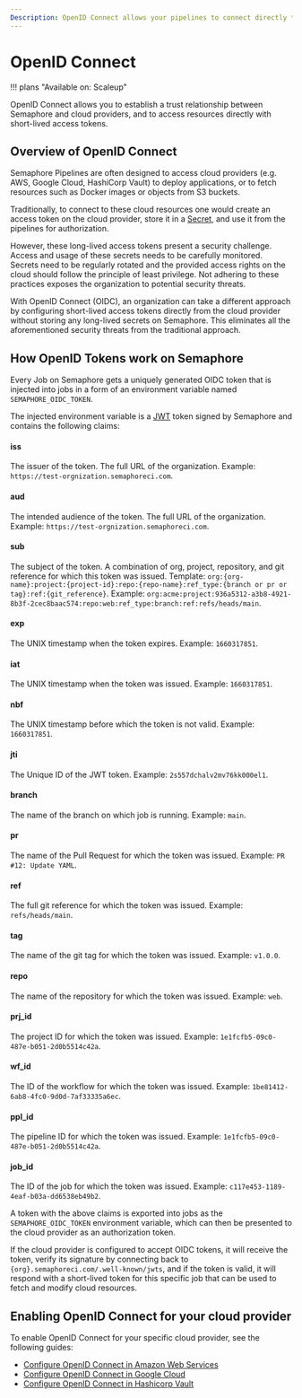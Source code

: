 ```yaml
---
Description: OpenID Connect allows your pipelines to connect directly to cloud providers via short-lived access tokens.
---
```


# OpenID Connect

!!! plans "Available on: <span class="plans-box">Scaleup</span>"

OpenID Connect allows you to establish a trust relationship between Semaphore and cloud providers,
and to access resources directly with short-lived access tokens.

## Overview of OpenID Connect

Semaphore Pipelines are often designed to access cloud providers (e.g. AWS, Google Cloud, HashiCorp Vault)
to deploy applications, or to fetch resources such as Docker images or objects from S3 buckets.

Traditionally, to connect to these cloud resources one would create an access token on the
cloud provider, store it in a [Secret][secret], and use it from the pipelines for authorization.

However, these long-lived access tokens present a security challenge.
Access and usage of these secrets needs to be carefully monitored. Secrets need to be regularly
rotated and the provided access rights on the cloud should follow the principle of least
privilege. Not adhering to these practices exposes the organization to potential security threats.

With OpenID Connect (OIDC), an organization can take a different approach by configuring
short-lived access tokens directly from the cloud provider without storing any long-lived
secrets on Semaphore. This eliminates all the aforementioned security threats from the
traditional approach.

## How OpenID Tokens work on Semaphore

Every Job on Semaphore gets a uniquely generated OIDC token that is injected into jobs
in a form of an environment variable named `SEMAPHORE_OIDC_TOKEN`.

The injected environment variable is a [JWT][jwt] token signed by Semaphore and contains the
following claims:

#### iss
The issuer of the token. The full URL of the organization. Example: `https://test-orgnization.semaphoreci.com`.

#### aud
The intended audience of the token. The full URL of the organization. Example: `https://test-orgnization.semaphoreci.com`.

#### sub
The subject of the token. A combination of org, project, repository, and git reference for which this token was issued.
Template: `org:{org-name}:project:{project-id}:repo:{repo-name}:ref_type:{branch or pr or tag}:ref:{git_reference}`.
Example: `org:acme:project:936a5312-a3b8-4921-8b3f-2cec8baac574:repo:web:ref_type:branch:ref:refs/heads/main`.

#### exp
The UNIX timestamp when the token expires. Example: `1660317851`.

#### iat
The UNIX timestamp when the token was issued. Example: `1660317851`.

#### nbf
The UNIX timestamp before which the token is not valid. Example: `1660317851`.

#### jti
The Unique ID of the JWT token. Example: `2s557dchalv2mv76kk000el1`.

#### branch
The name of the branch on which job is running. Example: `main`.

#### pr
The name of the Pull Request for which the token was issued. Example: `PR #12: Update YAML`.

#### ref
The full git reference for which the token was issued. Example: `refs/heads/main`.

#### tag
The name of the git tag for which the token was issued. Example: `v1.0.0`.

#### repo
The name of the repository for which the token was issued. Example: `web`.

#### prj_id
The project ID for which the token was issued. Example: `1e1fcfb5-09c0-487e-b051-2d0b5514c42a`.

#### wf_id
The ID of the workflow for which the token was issued. Example: `1be81412-6ab8-4fc0-9d0d-7af33335a6ec`.

#### ppl_id
The pipeline ID for which the token was issued. Example: `1e1fcfb5-09c0-487e-b051-2d0b5514c42a`.

#### job_id
The ID of the job for which the token was issued. Example: `c117e453-1189-4eaf-b03a-dd6538eb49b2`.

A token with the above claims is exported into jobs as the  `SEMAPHORE_OIDC_TOKEN` environment variable,
which can then be presented to the cloud provider as an authorization token.

If the cloud provider is configured to accept OIDC tokens, it will receive the token, verify its
signature by connecting back to `{org}.semaphoreci.com/.well-known/jwts`, and if the token is
valid, it will respond with a short-lived token for this specific job that can be used to
fetch and modify cloud resources.

## Enabling OpenID Connect for your cloud provider

To enable OpenID Connect for your specific cloud provider, see the following guides:

- [Configure OpenID Connect in Amazon Web Services][configure-aws]
- [Configure OpenID Connect in Google Cloud][configure-gcloud]
- [Configure OpenID Connect in Hashicorp Vault][configure-vault]

[secret]: /essentials/using-secrets/
[jwt]: https://jwt.io/
[configure-aws]: /security/open-id-connect-aws
[configure-gcloud]: /security/open-id-connect-gcloud
[configure-vault]: /security/open-id-connect-vault
